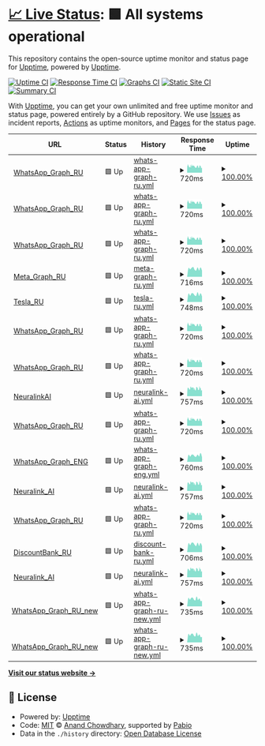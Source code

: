 # [📈 Live Status](https://demo.upptime.js.org): <!--live status--> **🟩 All systems operational**

This repository contains the open-source uptime monitor and status page for [Upptime](https://upptime.js.org), powered by [Upptime](https://github.com/upptime/upptime).

[![Uptime CI](https://github.com/exploswell/upptime/workflows/Uptime%20CI/badge.svg)](https://github.com/exploswell/upptime/actions?query=workflow%3A%22Uptime+CI%22)
[![Response Time CI](https://github.com/exploswell/upptime/workflows/Response%20Time%20CI/badge.svg)](https://github.com/exploswell/upptime/actions?query=workflow%3A%22Response+Time+CI%22)
[![Graphs CI](https://github.com/exploswell/upptime/workflows/Graphs%20CI/badge.svg)](https://github.com/exploswell/upptime/actions?query=workflow%3A%22Graphs+CI%22)
[![Static Site CI](https://github.com/exploswell/upptime/workflows/Static%20Site%20CI/badge.svg)](https://github.com/exploswell/upptime/actions?query=workflow%3A%22Static+Site+CI%22)
[![Summary CI](https://github.com/exploswell/upptime/workflows/Summary%20CI/badge.svg)](https://github.com/exploswell/upptime/actions?query=workflow%3A%22Summary+CI%22)

With [Upptime](https://upptime.js.org), you can get your own unlimited and free uptime monitor and status page, powered entirely by a GitHub repository. We use [Issues](https://github.com/upptime/upptime/issues) as incident reports, [Actions](https://github.com/exploswell/upptime/actions) as uptime monitors, and [Pages](https://demo.upptime.js.org) for the status page.

<!--start: status pages-->
<!-- This summary is generated by Upptime (https://github.com/upptime/upptime) -->
<!-- Do not edit this manually, your changes will be overwritten -->
<!-- prettier-ignore -->
| URL | Status | History | Response Time | Uptime |
| --- | ------ | ------- | ------------- | ------ |
| <img alt="" src="https://icons.duckduckgo.com/ip3/aksigano.com.ico" height="13"> [WhatsApp_Graph_RU](https://aksigano.com/response.html) | 🟩 Up | [whats-app-graph-ru.yml](https://github.com/exploswell/upptime/commits/HEAD/history/whats-app-graph-ru.yml) | <details><summary><img alt="Response time graph" src="./graphs/whats-app-graph-ru/response-time-week.png" height="20"> 720ms</summary><br><a href="https://exploswell.github.io/upptime/history/whats-app-graph-ru"><img alt="Response time 690" src="https://img.shields.io/endpoint?url=https%3A%2F%2Fraw.githubusercontent.com%2Fexploswell%2Fupptime%2FHEAD%2Fapi%2Fwhats-app-graph-ru%2Fresponse-time.json"></a><br><a href="https://exploswell.github.io/upptime/history/whats-app-graph-ru"><img alt="24-hour response time 687" src="https://img.shields.io/endpoint?url=https%3A%2F%2Fraw.githubusercontent.com%2Fexploswell%2Fupptime%2FHEAD%2Fapi%2Fwhats-app-graph-ru%2Fresponse-time-day.json"></a><br><a href="https://exploswell.github.io/upptime/history/whats-app-graph-ru"><img alt="7-day response time 720" src="https://img.shields.io/endpoint?url=https%3A%2F%2Fraw.githubusercontent.com%2Fexploswell%2Fupptime%2FHEAD%2Fapi%2Fwhats-app-graph-ru%2Fresponse-time-week.json"></a><br><a href="https://exploswell.github.io/upptime/history/whats-app-graph-ru"><img alt="30-day response time 690" src="https://img.shields.io/endpoint?url=https%3A%2F%2Fraw.githubusercontent.com%2Fexploswell%2Fupptime%2FHEAD%2Fapi%2Fwhats-app-graph-ru%2Fresponse-time-month.json"></a><br><a href="https://exploswell.github.io/upptime/history/whats-app-graph-ru"><img alt="1-year response time 690" src="https://img.shields.io/endpoint?url=https%3A%2F%2Fraw.githubusercontent.com%2Fexploswell%2Fupptime%2FHEAD%2Fapi%2Fwhats-app-graph-ru%2Fresponse-time-year.json"></a></details> | <details><summary><a href="https://exploswell.github.io/upptime/history/whats-app-graph-ru">100.00%</a></summary><a href="https://exploswell.github.io/upptime/history/whats-app-graph-ru"><img alt="All-time uptime 100.00%" src="https://img.shields.io/endpoint?url=https%3A%2F%2Fraw.githubusercontent.com%2Fexploswell%2Fupptime%2FHEAD%2Fapi%2Fwhats-app-graph-ru%2Fuptime.json"></a><br><a href="https://exploswell.github.io/upptime/history/whats-app-graph-ru"><img alt="24-hour uptime 100.00%" src="https://img.shields.io/endpoint?url=https%3A%2F%2Fraw.githubusercontent.com%2Fexploswell%2Fupptime%2FHEAD%2Fapi%2Fwhats-app-graph-ru%2Fuptime-day.json"></a><br><a href="https://exploswell.github.io/upptime/history/whats-app-graph-ru"><img alt="7-day uptime 100.00%" src="https://img.shields.io/endpoint?url=https%3A%2F%2Fraw.githubusercontent.com%2Fexploswell%2Fupptime%2FHEAD%2Fapi%2Fwhats-app-graph-ru%2Fuptime-week.json"></a><br><a href="https://exploswell.github.io/upptime/history/whats-app-graph-ru"><img alt="30-day uptime 100.00%" src="https://img.shields.io/endpoint?url=https%3A%2F%2Fraw.githubusercontent.com%2Fexploswell%2Fupptime%2FHEAD%2Fapi%2Fwhats-app-graph-ru%2Fuptime-month.json"></a><br><a href="https://exploswell.github.io/upptime/history/whats-app-graph-ru"><img alt="1-year uptime 100.00%" src="https://img.shields.io/endpoint?url=https%3A%2F%2Fraw.githubusercontent.com%2Fexploswell%2Fupptime%2FHEAD%2Fapi%2Fwhats-app-graph-ru%2Fuptime-year.json"></a></details>
| <img alt="" src="https://icons.duckduckgo.com/ip3/bdnuresult.com.ico" height="13"> [WhatsApp_Graph_RU](https://bdnuresult.com/response.html) | 🟩 Up | [whats-app-graph-ru.yml](https://github.com/exploswell/upptime/commits/HEAD/history/whats-app-graph-ru.yml) | <details><summary><img alt="Response time graph" src="./graphs/whats-app-graph-ru/response-time-week.png" height="20"> 720ms</summary><br><a href="https://exploswell.github.io/upptime/history/whats-app-graph-ru"><img alt="Response time 690" src="https://img.shields.io/endpoint?url=https%3A%2F%2Fraw.githubusercontent.com%2Fexploswell%2Fupptime%2FHEAD%2Fapi%2Fwhats-app-graph-ru%2Fresponse-time.json"></a><br><a href="https://exploswell.github.io/upptime/history/whats-app-graph-ru"><img alt="24-hour response time 687" src="https://img.shields.io/endpoint?url=https%3A%2F%2Fraw.githubusercontent.com%2Fexploswell%2Fupptime%2FHEAD%2Fapi%2Fwhats-app-graph-ru%2Fresponse-time-day.json"></a><br><a href="https://exploswell.github.io/upptime/history/whats-app-graph-ru"><img alt="7-day response time 720" src="https://img.shields.io/endpoint?url=https%3A%2F%2Fraw.githubusercontent.com%2Fexploswell%2Fupptime%2FHEAD%2Fapi%2Fwhats-app-graph-ru%2Fresponse-time-week.json"></a><br><a href="https://exploswell.github.io/upptime/history/whats-app-graph-ru"><img alt="30-day response time 690" src="https://img.shields.io/endpoint?url=https%3A%2F%2Fraw.githubusercontent.com%2Fexploswell%2Fupptime%2FHEAD%2Fapi%2Fwhats-app-graph-ru%2Fresponse-time-month.json"></a><br><a href="https://exploswell.github.io/upptime/history/whats-app-graph-ru"><img alt="1-year response time 690" src="https://img.shields.io/endpoint?url=https%3A%2F%2Fraw.githubusercontent.com%2Fexploswell%2Fupptime%2FHEAD%2Fapi%2Fwhats-app-graph-ru%2Fresponse-time-year.json"></a></details> | <details><summary><a href="https://exploswell.github.io/upptime/history/whats-app-graph-ru">100.00%</a></summary><a href="https://exploswell.github.io/upptime/history/whats-app-graph-ru"><img alt="All-time uptime 100.00%" src="https://img.shields.io/endpoint?url=https%3A%2F%2Fraw.githubusercontent.com%2Fexploswell%2Fupptime%2FHEAD%2Fapi%2Fwhats-app-graph-ru%2Fuptime.json"></a><br><a href="https://exploswell.github.io/upptime/history/whats-app-graph-ru"><img alt="24-hour uptime 100.00%" src="https://img.shields.io/endpoint?url=https%3A%2F%2Fraw.githubusercontent.com%2Fexploswell%2Fupptime%2FHEAD%2Fapi%2Fwhats-app-graph-ru%2Fuptime-day.json"></a><br><a href="https://exploswell.github.io/upptime/history/whats-app-graph-ru"><img alt="7-day uptime 100.00%" src="https://img.shields.io/endpoint?url=https%3A%2F%2Fraw.githubusercontent.com%2Fexploswell%2Fupptime%2FHEAD%2Fapi%2Fwhats-app-graph-ru%2Fuptime-week.json"></a><br><a href="https://exploswell.github.io/upptime/history/whats-app-graph-ru"><img alt="30-day uptime 100.00%" src="https://img.shields.io/endpoint?url=https%3A%2F%2Fraw.githubusercontent.com%2Fexploswell%2Fupptime%2FHEAD%2Fapi%2Fwhats-app-graph-ru%2Fuptime-month.json"></a><br><a href="https://exploswell.github.io/upptime/history/whats-app-graph-ru"><img alt="1-year uptime 100.00%" src="https://img.shields.io/endpoint?url=https%3A%2F%2Fraw.githubusercontent.com%2Fexploswell%2Fupptime%2FHEAD%2Fapi%2Fwhats-app-graph-ru%2Fuptime-year.json"></a></details>
| <img alt="" src="https://icons.duckduckgo.com/ip3/costkutters.com.ico" height="13"> [WhatsApp_Graph_RU](https://costkutters.com/response.html) | 🟩 Up | [whats-app-graph-ru.yml](https://github.com/exploswell/upptime/commits/HEAD/history/whats-app-graph-ru.yml) | <details><summary><img alt="Response time graph" src="./graphs/whats-app-graph-ru/response-time-week.png" height="20"> 720ms</summary><br><a href="https://exploswell.github.io/upptime/history/whats-app-graph-ru"><img alt="Response time 690" src="https://img.shields.io/endpoint?url=https%3A%2F%2Fraw.githubusercontent.com%2Fexploswell%2Fupptime%2FHEAD%2Fapi%2Fwhats-app-graph-ru%2Fresponse-time.json"></a><br><a href="https://exploswell.github.io/upptime/history/whats-app-graph-ru"><img alt="24-hour response time 687" src="https://img.shields.io/endpoint?url=https%3A%2F%2Fraw.githubusercontent.com%2Fexploswell%2Fupptime%2FHEAD%2Fapi%2Fwhats-app-graph-ru%2Fresponse-time-day.json"></a><br><a href="https://exploswell.github.io/upptime/history/whats-app-graph-ru"><img alt="7-day response time 720" src="https://img.shields.io/endpoint?url=https%3A%2F%2Fraw.githubusercontent.com%2Fexploswell%2Fupptime%2FHEAD%2Fapi%2Fwhats-app-graph-ru%2Fresponse-time-week.json"></a><br><a href="https://exploswell.github.io/upptime/history/whats-app-graph-ru"><img alt="30-day response time 690" src="https://img.shields.io/endpoint?url=https%3A%2F%2Fraw.githubusercontent.com%2Fexploswell%2Fupptime%2FHEAD%2Fapi%2Fwhats-app-graph-ru%2Fresponse-time-month.json"></a><br><a href="https://exploswell.github.io/upptime/history/whats-app-graph-ru"><img alt="1-year response time 690" src="https://img.shields.io/endpoint?url=https%3A%2F%2Fraw.githubusercontent.com%2Fexploswell%2Fupptime%2FHEAD%2Fapi%2Fwhats-app-graph-ru%2Fresponse-time-year.json"></a></details> | <details><summary><a href="https://exploswell.github.io/upptime/history/whats-app-graph-ru">100.00%</a></summary><a href="https://exploswell.github.io/upptime/history/whats-app-graph-ru"><img alt="All-time uptime 100.00%" src="https://img.shields.io/endpoint?url=https%3A%2F%2Fraw.githubusercontent.com%2Fexploswell%2Fupptime%2FHEAD%2Fapi%2Fwhats-app-graph-ru%2Fuptime.json"></a><br><a href="https://exploswell.github.io/upptime/history/whats-app-graph-ru"><img alt="24-hour uptime 100.00%" src="https://img.shields.io/endpoint?url=https%3A%2F%2Fraw.githubusercontent.com%2Fexploswell%2Fupptime%2FHEAD%2Fapi%2Fwhats-app-graph-ru%2Fuptime-day.json"></a><br><a href="https://exploswell.github.io/upptime/history/whats-app-graph-ru"><img alt="7-day uptime 100.00%" src="https://img.shields.io/endpoint?url=https%3A%2F%2Fraw.githubusercontent.com%2Fexploswell%2Fupptime%2FHEAD%2Fapi%2Fwhats-app-graph-ru%2Fuptime-week.json"></a><br><a href="https://exploswell.github.io/upptime/history/whats-app-graph-ru"><img alt="30-day uptime 100.00%" src="https://img.shields.io/endpoint?url=https%3A%2F%2Fraw.githubusercontent.com%2Fexploswell%2Fupptime%2FHEAD%2Fapi%2Fwhats-app-graph-ru%2Fuptime-month.json"></a><br><a href="https://exploswell.github.io/upptime/history/whats-app-graph-ru"><img alt="1-year uptime 100.00%" src="https://img.shields.io/endpoint?url=https%3A%2F%2Fraw.githubusercontent.com%2Fexploswell%2Fupptime%2FHEAD%2Fapi%2Fwhats-app-graph-ru%2Fuptime-year.json"></a></details>
| <img alt="" src="https://icons.duckduckgo.com/ip3/disegnopalazzo.com.ico" height="13"> [Meta_Graph_RU](https://disegnopalazzo.com/response.html) | 🟩 Up | [meta-graph-ru.yml](https://github.com/exploswell/upptime/commits/HEAD/history/meta-graph-ru.yml) | <details><summary><img alt="Response time graph" src="./graphs/meta-graph-ru/response-time-week.png" height="20"> 716ms</summary><br><a href="https://exploswell.github.io/upptime/history/meta-graph-ru"><img alt="Response time 702" src="https://img.shields.io/endpoint?url=https%3A%2F%2Fraw.githubusercontent.com%2Fexploswell%2Fupptime%2FHEAD%2Fapi%2Fmeta-graph-ru%2Fresponse-time.json"></a><br><a href="https://exploswell.github.io/upptime/history/meta-graph-ru"><img alt="24-hour response time 675" src="https://img.shields.io/endpoint?url=https%3A%2F%2Fraw.githubusercontent.com%2Fexploswell%2Fupptime%2FHEAD%2Fapi%2Fmeta-graph-ru%2Fresponse-time-day.json"></a><br><a href="https://exploswell.github.io/upptime/history/meta-graph-ru"><img alt="7-day response time 716" src="https://img.shields.io/endpoint?url=https%3A%2F%2Fraw.githubusercontent.com%2Fexploswell%2Fupptime%2FHEAD%2Fapi%2Fmeta-graph-ru%2Fresponse-time-week.json"></a><br><a href="https://exploswell.github.io/upptime/history/meta-graph-ru"><img alt="30-day response time 702" src="https://img.shields.io/endpoint?url=https%3A%2F%2Fraw.githubusercontent.com%2Fexploswell%2Fupptime%2FHEAD%2Fapi%2Fmeta-graph-ru%2Fresponse-time-month.json"></a><br><a href="https://exploswell.github.io/upptime/history/meta-graph-ru"><img alt="1-year response time 702" src="https://img.shields.io/endpoint?url=https%3A%2F%2Fraw.githubusercontent.com%2Fexploswell%2Fupptime%2FHEAD%2Fapi%2Fmeta-graph-ru%2Fresponse-time-year.json"></a></details> | <details><summary><a href="https://exploswell.github.io/upptime/history/meta-graph-ru">100.00%</a></summary><a href="https://exploswell.github.io/upptime/history/meta-graph-ru"><img alt="All-time uptime 98.38%" src="https://img.shields.io/endpoint?url=https%3A%2F%2Fraw.githubusercontent.com%2Fexploswell%2Fupptime%2FHEAD%2Fapi%2Fmeta-graph-ru%2Fuptime.json"></a><br><a href="https://exploswell.github.io/upptime/history/meta-graph-ru"><img alt="24-hour uptime 100.00%" src="https://img.shields.io/endpoint?url=https%3A%2F%2Fraw.githubusercontent.com%2Fexploswell%2Fupptime%2FHEAD%2Fapi%2Fmeta-graph-ru%2Fuptime-day.json"></a><br><a href="https://exploswell.github.io/upptime/history/meta-graph-ru"><img alt="7-day uptime 100.00%" src="https://img.shields.io/endpoint?url=https%3A%2F%2Fraw.githubusercontent.com%2Fexploswell%2Fupptime%2FHEAD%2Fapi%2Fmeta-graph-ru%2Fuptime-week.json"></a><br><a href="https://exploswell.github.io/upptime/history/meta-graph-ru"><img alt="30-day uptime 98.38%" src="https://img.shields.io/endpoint?url=https%3A%2F%2Fraw.githubusercontent.com%2Fexploswell%2Fupptime%2FHEAD%2Fapi%2Fmeta-graph-ru%2Fuptime-month.json"></a><br><a href="https://exploswell.github.io/upptime/history/meta-graph-ru"><img alt="1-year uptime 98.38%" src="https://img.shields.io/endpoint?url=https%3A%2F%2Fraw.githubusercontent.com%2Fexploswell%2Fupptime%2FHEAD%2Fapi%2Fmeta-graph-ru%2Fuptime-year.json"></a></details>
| <img alt="" src="https://icons.duckduckgo.com/ip3/weilaipackage.com.ico" height="13"> [Tesla_RU](https://weilaipackage.com/response.html) | 🟩 Up | [tesla-ru.yml](https://github.com/exploswell/upptime/commits/HEAD/history/tesla-ru.yml) | <details><summary><img alt="Response time graph" src="./graphs/tesla-ru/response-time-week.png" height="20"> 748ms</summary><br><a href="https://exploswell.github.io/upptime/history/tesla-ru"><img alt="Response time 721" src="https://img.shields.io/endpoint?url=https%3A%2F%2Fraw.githubusercontent.com%2Fexploswell%2Fupptime%2FHEAD%2Fapi%2Ftesla-ru%2Fresponse-time.json"></a><br><a href="https://exploswell.github.io/upptime/history/tesla-ru"><img alt="24-hour response time 667" src="https://img.shields.io/endpoint?url=https%3A%2F%2Fraw.githubusercontent.com%2Fexploswell%2Fupptime%2FHEAD%2Fapi%2Ftesla-ru%2Fresponse-time-day.json"></a><br><a href="https://exploswell.github.io/upptime/history/tesla-ru"><img alt="7-day response time 748" src="https://img.shields.io/endpoint?url=https%3A%2F%2Fraw.githubusercontent.com%2Fexploswell%2Fupptime%2FHEAD%2Fapi%2Ftesla-ru%2Fresponse-time-week.json"></a><br><a href="https://exploswell.github.io/upptime/history/tesla-ru"><img alt="30-day response time 721" src="https://img.shields.io/endpoint?url=https%3A%2F%2Fraw.githubusercontent.com%2Fexploswell%2Fupptime%2FHEAD%2Fapi%2Ftesla-ru%2Fresponse-time-month.json"></a><br><a href="https://exploswell.github.io/upptime/history/tesla-ru"><img alt="1-year response time 721" src="https://img.shields.io/endpoint?url=https%3A%2F%2Fraw.githubusercontent.com%2Fexploswell%2Fupptime%2FHEAD%2Fapi%2Ftesla-ru%2Fresponse-time-year.json"></a></details> | <details><summary><a href="https://exploswell.github.io/upptime/history/tesla-ru">100.00%</a></summary><a href="https://exploswell.github.io/upptime/history/tesla-ru"><img alt="All-time uptime 98.43%" src="https://img.shields.io/endpoint?url=https%3A%2F%2Fraw.githubusercontent.com%2Fexploswell%2Fupptime%2FHEAD%2Fapi%2Ftesla-ru%2Fuptime.json"></a><br><a href="https://exploswell.github.io/upptime/history/tesla-ru"><img alt="24-hour uptime 100.00%" src="https://img.shields.io/endpoint?url=https%3A%2F%2Fraw.githubusercontent.com%2Fexploswell%2Fupptime%2FHEAD%2Fapi%2Ftesla-ru%2Fuptime-day.json"></a><br><a href="https://exploswell.github.io/upptime/history/tesla-ru"><img alt="7-day uptime 100.00%" src="https://img.shields.io/endpoint?url=https%3A%2F%2Fraw.githubusercontent.com%2Fexploswell%2Fupptime%2FHEAD%2Fapi%2Ftesla-ru%2Fuptime-week.json"></a><br><a href="https://exploswell.github.io/upptime/history/tesla-ru"><img alt="30-day uptime 98.43%" src="https://img.shields.io/endpoint?url=https%3A%2F%2Fraw.githubusercontent.com%2Fexploswell%2Fupptime%2FHEAD%2Fapi%2Ftesla-ru%2Fuptime-month.json"></a><br><a href="https://exploswell.github.io/upptime/history/tesla-ru"><img alt="1-year uptime 98.43%" src="https://img.shields.io/endpoint?url=https%3A%2F%2Fraw.githubusercontent.com%2Fexploswell%2Fupptime%2FHEAD%2Fapi%2Ftesla-ru%2Fuptime-year.json"></a></details>
| <img alt="" src="https://icons.duckduckgo.com/ip3/aeonglobalindia.com.ico" height="13"> [WhatsApp_Graph_RU](https://aeonglobalindia.com/response.html) | 🟩 Up | [whats-app-graph-ru.yml](https://github.com/exploswell/upptime/commits/HEAD/history/whats-app-graph-ru.yml) | <details><summary><img alt="Response time graph" src="./graphs/whats-app-graph-ru/response-time-week.png" height="20"> 720ms</summary><br><a href="https://exploswell.github.io/upptime/history/whats-app-graph-ru"><img alt="Response time 690" src="https://img.shields.io/endpoint?url=https%3A%2F%2Fraw.githubusercontent.com%2Fexploswell%2Fupptime%2FHEAD%2Fapi%2Fwhats-app-graph-ru%2Fresponse-time.json"></a><br><a href="https://exploswell.github.io/upptime/history/whats-app-graph-ru"><img alt="24-hour response time 687" src="https://img.shields.io/endpoint?url=https%3A%2F%2Fraw.githubusercontent.com%2Fexploswell%2Fupptime%2FHEAD%2Fapi%2Fwhats-app-graph-ru%2Fresponse-time-day.json"></a><br><a href="https://exploswell.github.io/upptime/history/whats-app-graph-ru"><img alt="7-day response time 720" src="https://img.shields.io/endpoint?url=https%3A%2F%2Fraw.githubusercontent.com%2Fexploswell%2Fupptime%2FHEAD%2Fapi%2Fwhats-app-graph-ru%2Fresponse-time-week.json"></a><br><a href="https://exploswell.github.io/upptime/history/whats-app-graph-ru"><img alt="30-day response time 690" src="https://img.shields.io/endpoint?url=https%3A%2F%2Fraw.githubusercontent.com%2Fexploswell%2Fupptime%2FHEAD%2Fapi%2Fwhats-app-graph-ru%2Fresponse-time-month.json"></a><br><a href="https://exploswell.github.io/upptime/history/whats-app-graph-ru"><img alt="1-year response time 690" src="https://img.shields.io/endpoint?url=https%3A%2F%2Fraw.githubusercontent.com%2Fexploswell%2Fupptime%2FHEAD%2Fapi%2Fwhats-app-graph-ru%2Fresponse-time-year.json"></a></details> | <details><summary><a href="https://exploswell.github.io/upptime/history/whats-app-graph-ru">100.00%</a></summary><a href="https://exploswell.github.io/upptime/history/whats-app-graph-ru"><img alt="All-time uptime 100.00%" src="https://img.shields.io/endpoint?url=https%3A%2F%2Fraw.githubusercontent.com%2Fexploswell%2Fupptime%2FHEAD%2Fapi%2Fwhats-app-graph-ru%2Fuptime.json"></a><br><a href="https://exploswell.github.io/upptime/history/whats-app-graph-ru"><img alt="24-hour uptime 100.00%" src="https://img.shields.io/endpoint?url=https%3A%2F%2Fraw.githubusercontent.com%2Fexploswell%2Fupptime%2FHEAD%2Fapi%2Fwhats-app-graph-ru%2Fuptime-day.json"></a><br><a href="https://exploswell.github.io/upptime/history/whats-app-graph-ru"><img alt="7-day uptime 100.00%" src="https://img.shields.io/endpoint?url=https%3A%2F%2Fraw.githubusercontent.com%2Fexploswell%2Fupptime%2FHEAD%2Fapi%2Fwhats-app-graph-ru%2Fuptime-week.json"></a><br><a href="https://exploswell.github.io/upptime/history/whats-app-graph-ru"><img alt="30-day uptime 100.00%" src="https://img.shields.io/endpoint?url=https%3A%2F%2Fraw.githubusercontent.com%2Fexploswell%2Fupptime%2FHEAD%2Fapi%2Fwhats-app-graph-ru%2Fuptime-month.json"></a><br><a href="https://exploswell.github.io/upptime/history/whats-app-graph-ru"><img alt="1-year uptime 100.00%" src="https://img.shields.io/endpoint?url=https%3A%2F%2Fraw.githubusercontent.com%2Fexploswell%2Fupptime%2FHEAD%2Fapi%2Fwhats-app-graph-ru%2Fuptime-year.json"></a></details>
| <img alt="" src="https://icons.duckduckgo.com/ip3/italycondo.com.ico" height="13"> [WhatsApp_Graph_RU](https://italycondo.com/response.html) | 🟩 Up | [whats-app-graph-ru.yml](https://github.com/exploswell/upptime/commits/HEAD/history/whats-app-graph-ru.yml) | <details><summary><img alt="Response time graph" src="./graphs/whats-app-graph-ru/response-time-week.png" height="20"> 720ms</summary><br><a href="https://exploswell.github.io/upptime/history/whats-app-graph-ru"><img alt="Response time 690" src="https://img.shields.io/endpoint?url=https%3A%2F%2Fraw.githubusercontent.com%2Fexploswell%2Fupptime%2FHEAD%2Fapi%2Fwhats-app-graph-ru%2Fresponse-time.json"></a><br><a href="https://exploswell.github.io/upptime/history/whats-app-graph-ru"><img alt="24-hour response time 687" src="https://img.shields.io/endpoint?url=https%3A%2F%2Fraw.githubusercontent.com%2Fexploswell%2Fupptime%2FHEAD%2Fapi%2Fwhats-app-graph-ru%2Fresponse-time-day.json"></a><br><a href="https://exploswell.github.io/upptime/history/whats-app-graph-ru"><img alt="7-day response time 720" src="https://img.shields.io/endpoint?url=https%3A%2F%2Fraw.githubusercontent.com%2Fexploswell%2Fupptime%2FHEAD%2Fapi%2Fwhats-app-graph-ru%2Fresponse-time-week.json"></a><br><a href="https://exploswell.github.io/upptime/history/whats-app-graph-ru"><img alt="30-day response time 690" src="https://img.shields.io/endpoint?url=https%3A%2F%2Fraw.githubusercontent.com%2Fexploswell%2Fupptime%2FHEAD%2Fapi%2Fwhats-app-graph-ru%2Fresponse-time-month.json"></a><br><a href="https://exploswell.github.io/upptime/history/whats-app-graph-ru"><img alt="1-year response time 690" src="https://img.shields.io/endpoint?url=https%3A%2F%2Fraw.githubusercontent.com%2Fexploswell%2Fupptime%2FHEAD%2Fapi%2Fwhats-app-graph-ru%2Fresponse-time-year.json"></a></details> | <details><summary><a href="https://exploswell.github.io/upptime/history/whats-app-graph-ru">100.00%</a></summary><a href="https://exploswell.github.io/upptime/history/whats-app-graph-ru"><img alt="All-time uptime 100.00%" src="https://img.shields.io/endpoint?url=https%3A%2F%2Fraw.githubusercontent.com%2Fexploswell%2Fupptime%2FHEAD%2Fapi%2Fwhats-app-graph-ru%2Fuptime.json"></a><br><a href="https://exploswell.github.io/upptime/history/whats-app-graph-ru"><img alt="24-hour uptime 100.00%" src="https://img.shields.io/endpoint?url=https%3A%2F%2Fraw.githubusercontent.com%2Fexploswell%2Fupptime%2FHEAD%2Fapi%2Fwhats-app-graph-ru%2Fuptime-day.json"></a><br><a href="https://exploswell.github.io/upptime/history/whats-app-graph-ru"><img alt="7-day uptime 100.00%" src="https://img.shields.io/endpoint?url=https%3A%2F%2Fraw.githubusercontent.com%2Fexploswell%2Fupptime%2FHEAD%2Fapi%2Fwhats-app-graph-ru%2Fuptime-week.json"></a><br><a href="https://exploswell.github.io/upptime/history/whats-app-graph-ru"><img alt="30-day uptime 100.00%" src="https://img.shields.io/endpoint?url=https%3A%2F%2Fraw.githubusercontent.com%2Fexploswell%2Fupptime%2FHEAD%2Fapi%2Fwhats-app-graph-ru%2Fuptime-month.json"></a><br><a href="https://exploswell.github.io/upptime/history/whats-app-graph-ru"><img alt="1-year uptime 100.00%" src="https://img.shields.io/endpoint?url=https%3A%2F%2Fraw.githubusercontent.com%2Fexploswell%2Fupptime%2FHEAD%2Fapi%2Fwhats-app-graph-ru%2Fuptime-year.json"></a></details>
| <img alt="" src="https://icons.duckduckgo.com/ip3/benefitspanama.com.ico" height="13"> [NeuralinkAI](https://benefitspanama.com/response.html) | 🟩 Up | [neuralink-ai.yml](https://github.com/exploswell/upptime/commits/HEAD/history/neuralink-ai.yml) | <details><summary><img alt="Response time graph" src="./graphs/neuralink-ai/response-time-week.png" height="20"> 757ms</summary><br><a href="https://exploswell.github.io/upptime/history/neuralink-ai"><img alt="Response time 708" src="https://img.shields.io/endpoint?url=https%3A%2F%2Fraw.githubusercontent.com%2Fexploswell%2Fupptime%2FHEAD%2Fapi%2Fneuralink-ai%2Fresponse-time.json"></a><br><a href="https://exploswell.github.io/upptime/history/neuralink-ai"><img alt="24-hour response time 697" src="https://img.shields.io/endpoint?url=https%3A%2F%2Fraw.githubusercontent.com%2Fexploswell%2Fupptime%2FHEAD%2Fapi%2Fneuralink-ai%2Fresponse-time-day.json"></a><br><a href="https://exploswell.github.io/upptime/history/neuralink-ai"><img alt="7-day response time 757" src="https://img.shields.io/endpoint?url=https%3A%2F%2Fraw.githubusercontent.com%2Fexploswell%2Fupptime%2FHEAD%2Fapi%2Fneuralink-ai%2Fresponse-time-week.json"></a><br><a href="https://exploswell.github.io/upptime/history/neuralink-ai"><img alt="30-day response time 708" src="https://img.shields.io/endpoint?url=https%3A%2F%2Fraw.githubusercontent.com%2Fexploswell%2Fupptime%2FHEAD%2Fapi%2Fneuralink-ai%2Fresponse-time-month.json"></a><br><a href="https://exploswell.github.io/upptime/history/neuralink-ai"><img alt="1-year response time 708" src="https://img.shields.io/endpoint?url=https%3A%2F%2Fraw.githubusercontent.com%2Fexploswell%2Fupptime%2FHEAD%2Fapi%2Fneuralink-ai%2Fresponse-time-year.json"></a></details> | <details><summary><a href="https://exploswell.github.io/upptime/history/neuralink-ai">100.00%</a></summary><a href="https://exploswell.github.io/upptime/history/neuralink-ai"><img alt="All-time uptime 100.00%" src="https://img.shields.io/endpoint?url=https%3A%2F%2Fraw.githubusercontent.com%2Fexploswell%2Fupptime%2FHEAD%2Fapi%2Fneuralink-ai%2Fuptime.json"></a><br><a href="https://exploswell.github.io/upptime/history/neuralink-ai"><img alt="24-hour uptime 100.00%" src="https://img.shields.io/endpoint?url=https%3A%2F%2Fraw.githubusercontent.com%2Fexploswell%2Fupptime%2FHEAD%2Fapi%2Fneuralink-ai%2Fuptime-day.json"></a><br><a href="https://exploswell.github.io/upptime/history/neuralink-ai"><img alt="7-day uptime 100.00%" src="https://img.shields.io/endpoint?url=https%3A%2F%2Fraw.githubusercontent.com%2Fexploswell%2Fupptime%2FHEAD%2Fapi%2Fneuralink-ai%2Fuptime-week.json"></a><br><a href="https://exploswell.github.io/upptime/history/neuralink-ai"><img alt="30-day uptime 100.00%" src="https://img.shields.io/endpoint?url=https%3A%2F%2Fraw.githubusercontent.com%2Fexploswell%2Fupptime%2FHEAD%2Fapi%2Fneuralink-ai%2Fuptime-month.json"></a><br><a href="https://exploswell.github.io/upptime/history/neuralink-ai"><img alt="1-year uptime 100.00%" src="https://img.shields.io/endpoint?url=https%3A%2F%2Fraw.githubusercontent.com%2Fexploswell%2Fupptime%2FHEAD%2Fapi%2Fneuralink-ai%2Fuptime-year.json"></a></details>
| <img alt="" src="https://icons.duckduckgo.com/ip3/mllecerise.com.ico" height="13"> [WhatsApp_Graph_RU](https://mllecerise.com/response.html) | 🟩 Up | [whats-app-graph-ru.yml](https://github.com/exploswell/upptime/commits/HEAD/history/whats-app-graph-ru.yml) | <details><summary><img alt="Response time graph" src="./graphs/whats-app-graph-ru/response-time-week.png" height="20"> 720ms</summary><br><a href="https://exploswell.github.io/upptime/history/whats-app-graph-ru"><img alt="Response time 690" src="https://img.shields.io/endpoint?url=https%3A%2F%2Fraw.githubusercontent.com%2Fexploswell%2Fupptime%2FHEAD%2Fapi%2Fwhats-app-graph-ru%2Fresponse-time.json"></a><br><a href="https://exploswell.github.io/upptime/history/whats-app-graph-ru"><img alt="24-hour response time 687" src="https://img.shields.io/endpoint?url=https%3A%2F%2Fraw.githubusercontent.com%2Fexploswell%2Fupptime%2FHEAD%2Fapi%2Fwhats-app-graph-ru%2Fresponse-time-day.json"></a><br><a href="https://exploswell.github.io/upptime/history/whats-app-graph-ru"><img alt="7-day response time 720" src="https://img.shields.io/endpoint?url=https%3A%2F%2Fraw.githubusercontent.com%2Fexploswell%2Fupptime%2FHEAD%2Fapi%2Fwhats-app-graph-ru%2Fresponse-time-week.json"></a><br><a href="https://exploswell.github.io/upptime/history/whats-app-graph-ru"><img alt="30-day response time 690" src="https://img.shields.io/endpoint?url=https%3A%2F%2Fraw.githubusercontent.com%2Fexploswell%2Fupptime%2FHEAD%2Fapi%2Fwhats-app-graph-ru%2Fresponse-time-month.json"></a><br><a href="https://exploswell.github.io/upptime/history/whats-app-graph-ru"><img alt="1-year response time 690" src="https://img.shields.io/endpoint?url=https%3A%2F%2Fraw.githubusercontent.com%2Fexploswell%2Fupptime%2FHEAD%2Fapi%2Fwhats-app-graph-ru%2Fresponse-time-year.json"></a></details> | <details><summary><a href="https://exploswell.github.io/upptime/history/whats-app-graph-ru">100.00%</a></summary><a href="https://exploswell.github.io/upptime/history/whats-app-graph-ru"><img alt="All-time uptime 100.00%" src="https://img.shields.io/endpoint?url=https%3A%2F%2Fraw.githubusercontent.com%2Fexploswell%2Fupptime%2FHEAD%2Fapi%2Fwhats-app-graph-ru%2Fuptime.json"></a><br><a href="https://exploswell.github.io/upptime/history/whats-app-graph-ru"><img alt="24-hour uptime 100.00%" src="https://img.shields.io/endpoint?url=https%3A%2F%2Fraw.githubusercontent.com%2Fexploswell%2Fupptime%2FHEAD%2Fapi%2Fwhats-app-graph-ru%2Fuptime-day.json"></a><br><a href="https://exploswell.github.io/upptime/history/whats-app-graph-ru"><img alt="7-day uptime 100.00%" src="https://img.shields.io/endpoint?url=https%3A%2F%2Fraw.githubusercontent.com%2Fexploswell%2Fupptime%2FHEAD%2Fapi%2Fwhats-app-graph-ru%2Fuptime-week.json"></a><br><a href="https://exploswell.github.io/upptime/history/whats-app-graph-ru"><img alt="30-day uptime 100.00%" src="https://img.shields.io/endpoint?url=https%3A%2F%2Fraw.githubusercontent.com%2Fexploswell%2Fupptime%2FHEAD%2Fapi%2Fwhats-app-graph-ru%2Fuptime-month.json"></a><br><a href="https://exploswell.github.io/upptime/history/whats-app-graph-ru"><img alt="1-year uptime 100.00%" src="https://img.shields.io/endpoint?url=https%3A%2F%2Fraw.githubusercontent.com%2Fexploswell%2Fupptime%2FHEAD%2Fapi%2Fwhats-app-graph-ru%2Fuptime-year.json"></a></details>
| <img alt="" src="https://icons.duckduckgo.com/ip3/minelandsmc.com.ico" height="13"> [WhatsApp_Graph_ENG](https://minelandsmc.com/response.html) | 🟩 Up | [whats-app-graph-eng.yml](https://github.com/exploswell/upptime/commits/HEAD/history/whats-app-graph-eng.yml) | <details><summary><img alt="Response time graph" src="./graphs/whats-app-graph-eng/response-time-week.png" height="20"> 760ms</summary><br><a href="https://exploswell.github.io/upptime/history/whats-app-graph-eng"><img alt="Response time 723" src="https://img.shields.io/endpoint?url=https%3A%2F%2Fraw.githubusercontent.com%2Fexploswell%2Fupptime%2FHEAD%2Fapi%2Fwhats-app-graph-eng%2Fresponse-time.json"></a><br><a href="https://exploswell.github.io/upptime/history/whats-app-graph-eng"><img alt="24-hour response time 675" src="https://img.shields.io/endpoint?url=https%3A%2F%2Fraw.githubusercontent.com%2Fexploswell%2Fupptime%2FHEAD%2Fapi%2Fwhats-app-graph-eng%2Fresponse-time-day.json"></a><br><a href="https://exploswell.github.io/upptime/history/whats-app-graph-eng"><img alt="7-day response time 760" src="https://img.shields.io/endpoint?url=https%3A%2F%2Fraw.githubusercontent.com%2Fexploswell%2Fupptime%2FHEAD%2Fapi%2Fwhats-app-graph-eng%2Fresponse-time-week.json"></a><br><a href="https://exploswell.github.io/upptime/history/whats-app-graph-eng"><img alt="30-day response time 723" src="https://img.shields.io/endpoint?url=https%3A%2F%2Fraw.githubusercontent.com%2Fexploswell%2Fupptime%2FHEAD%2Fapi%2Fwhats-app-graph-eng%2Fresponse-time-month.json"></a><br><a href="https://exploswell.github.io/upptime/history/whats-app-graph-eng"><img alt="1-year response time 723" src="https://img.shields.io/endpoint?url=https%3A%2F%2Fraw.githubusercontent.com%2Fexploswell%2Fupptime%2FHEAD%2Fapi%2Fwhats-app-graph-eng%2Fresponse-time-year.json"></a></details> | <details><summary><a href="https://exploswell.github.io/upptime/history/whats-app-graph-eng">100.00%</a></summary><a href="https://exploswell.github.io/upptime/history/whats-app-graph-eng"><img alt="All-time uptime 100.00%" src="https://img.shields.io/endpoint?url=https%3A%2F%2Fraw.githubusercontent.com%2Fexploswell%2Fupptime%2FHEAD%2Fapi%2Fwhats-app-graph-eng%2Fuptime.json"></a><br><a href="https://exploswell.github.io/upptime/history/whats-app-graph-eng"><img alt="24-hour uptime 100.00%" src="https://img.shields.io/endpoint?url=https%3A%2F%2Fraw.githubusercontent.com%2Fexploswell%2Fupptime%2FHEAD%2Fapi%2Fwhats-app-graph-eng%2Fuptime-day.json"></a><br><a href="https://exploswell.github.io/upptime/history/whats-app-graph-eng"><img alt="7-day uptime 100.00%" src="https://img.shields.io/endpoint?url=https%3A%2F%2Fraw.githubusercontent.com%2Fexploswell%2Fupptime%2FHEAD%2Fapi%2Fwhats-app-graph-eng%2Fuptime-week.json"></a><br><a href="https://exploswell.github.io/upptime/history/whats-app-graph-eng"><img alt="30-day uptime 100.00%" src="https://img.shields.io/endpoint?url=https%3A%2F%2Fraw.githubusercontent.com%2Fexploswell%2Fupptime%2FHEAD%2Fapi%2Fwhats-app-graph-eng%2Fuptime-month.json"></a><br><a href="https://exploswell.github.io/upptime/history/whats-app-graph-eng"><img alt="1-year uptime 100.00%" src="https://img.shields.io/endpoint?url=https%3A%2F%2Fraw.githubusercontent.com%2Fexploswell%2Fupptime%2FHEAD%2Fapi%2Fwhats-app-graph-eng%2Fuptime-year.json"></a></details>
| <img alt="" src="https://icons.duckduckgo.com/ip3/lawmediate.com.ico" height="13"> [Neuralink_AI](https://lawmediate.com/response.html) | 🟩 Up | [neuralink-ai.yml](https://github.com/exploswell/upptime/commits/HEAD/history/neuralink-ai.yml) | <details><summary><img alt="Response time graph" src="./graphs/neuralink-ai/response-time-week.png" height="20"> 757ms</summary><br><a href="https://exploswell.github.io/upptime/history/neuralink-ai"><img alt="Response time 708" src="https://img.shields.io/endpoint?url=https%3A%2F%2Fraw.githubusercontent.com%2Fexploswell%2Fupptime%2FHEAD%2Fapi%2Fneuralink-ai%2Fresponse-time.json"></a><br><a href="https://exploswell.github.io/upptime/history/neuralink-ai"><img alt="24-hour response time 697" src="https://img.shields.io/endpoint?url=https%3A%2F%2Fraw.githubusercontent.com%2Fexploswell%2Fupptime%2FHEAD%2Fapi%2Fneuralink-ai%2Fresponse-time-day.json"></a><br><a href="https://exploswell.github.io/upptime/history/neuralink-ai"><img alt="7-day response time 757" src="https://img.shields.io/endpoint?url=https%3A%2F%2Fraw.githubusercontent.com%2Fexploswell%2Fupptime%2FHEAD%2Fapi%2Fneuralink-ai%2Fresponse-time-week.json"></a><br><a href="https://exploswell.github.io/upptime/history/neuralink-ai"><img alt="30-day response time 708" src="https://img.shields.io/endpoint?url=https%3A%2F%2Fraw.githubusercontent.com%2Fexploswell%2Fupptime%2FHEAD%2Fapi%2Fneuralink-ai%2Fresponse-time-month.json"></a><br><a href="https://exploswell.github.io/upptime/history/neuralink-ai"><img alt="1-year response time 708" src="https://img.shields.io/endpoint?url=https%3A%2F%2Fraw.githubusercontent.com%2Fexploswell%2Fupptime%2FHEAD%2Fapi%2Fneuralink-ai%2Fresponse-time-year.json"></a></details> | <details><summary><a href="https://exploswell.github.io/upptime/history/neuralink-ai">100.00%</a></summary><a href="https://exploswell.github.io/upptime/history/neuralink-ai"><img alt="All-time uptime 100.00%" src="https://img.shields.io/endpoint?url=https%3A%2F%2Fraw.githubusercontent.com%2Fexploswell%2Fupptime%2FHEAD%2Fapi%2Fneuralink-ai%2Fuptime.json"></a><br><a href="https://exploswell.github.io/upptime/history/neuralink-ai"><img alt="24-hour uptime 100.00%" src="https://img.shields.io/endpoint?url=https%3A%2F%2Fraw.githubusercontent.com%2Fexploswell%2Fupptime%2FHEAD%2Fapi%2Fneuralink-ai%2Fuptime-day.json"></a><br><a href="https://exploswell.github.io/upptime/history/neuralink-ai"><img alt="7-day uptime 100.00%" src="https://img.shields.io/endpoint?url=https%3A%2F%2Fraw.githubusercontent.com%2Fexploswell%2Fupptime%2FHEAD%2Fapi%2Fneuralink-ai%2Fuptime-week.json"></a><br><a href="https://exploswell.github.io/upptime/history/neuralink-ai"><img alt="30-day uptime 100.00%" src="https://img.shields.io/endpoint?url=https%3A%2F%2Fraw.githubusercontent.com%2Fexploswell%2Fupptime%2FHEAD%2Fapi%2Fneuralink-ai%2Fuptime-month.json"></a><br><a href="https://exploswell.github.io/upptime/history/neuralink-ai"><img alt="1-year uptime 100.00%" src="https://img.shields.io/endpoint?url=https%3A%2F%2Fraw.githubusercontent.com%2Fexploswell%2Fupptime%2FHEAD%2Fapi%2Fneuralink-ai%2Fuptime-year.json"></a></details>
| <img alt="" src="https://icons.duckduckgo.com/ip3/aeonglobalindia.com.ico" height="13"> [WhatsApp_Graph_RU](https://aeonglobalindia.com/response.html) | 🟩 Up | [whats-app-graph-ru.yml](https://github.com/exploswell/upptime/commits/HEAD/history/whats-app-graph-ru.yml) | <details><summary><img alt="Response time graph" src="./graphs/whats-app-graph-ru/response-time-week.png" height="20"> 720ms</summary><br><a href="https://exploswell.github.io/upptime/history/whats-app-graph-ru"><img alt="Response time 690" src="https://img.shields.io/endpoint?url=https%3A%2F%2Fraw.githubusercontent.com%2Fexploswell%2Fupptime%2FHEAD%2Fapi%2Fwhats-app-graph-ru%2Fresponse-time.json"></a><br><a href="https://exploswell.github.io/upptime/history/whats-app-graph-ru"><img alt="24-hour response time 687" src="https://img.shields.io/endpoint?url=https%3A%2F%2Fraw.githubusercontent.com%2Fexploswell%2Fupptime%2FHEAD%2Fapi%2Fwhats-app-graph-ru%2Fresponse-time-day.json"></a><br><a href="https://exploswell.github.io/upptime/history/whats-app-graph-ru"><img alt="7-day response time 720" src="https://img.shields.io/endpoint?url=https%3A%2F%2Fraw.githubusercontent.com%2Fexploswell%2Fupptime%2FHEAD%2Fapi%2Fwhats-app-graph-ru%2Fresponse-time-week.json"></a><br><a href="https://exploswell.github.io/upptime/history/whats-app-graph-ru"><img alt="30-day response time 690" src="https://img.shields.io/endpoint?url=https%3A%2F%2Fraw.githubusercontent.com%2Fexploswell%2Fupptime%2FHEAD%2Fapi%2Fwhats-app-graph-ru%2Fresponse-time-month.json"></a><br><a href="https://exploswell.github.io/upptime/history/whats-app-graph-ru"><img alt="1-year response time 690" src="https://img.shields.io/endpoint?url=https%3A%2F%2Fraw.githubusercontent.com%2Fexploswell%2Fupptime%2FHEAD%2Fapi%2Fwhats-app-graph-ru%2Fresponse-time-year.json"></a></details> | <details><summary><a href="https://exploswell.github.io/upptime/history/whats-app-graph-ru">100.00%</a></summary><a href="https://exploswell.github.io/upptime/history/whats-app-graph-ru"><img alt="All-time uptime 100.00%" src="https://img.shields.io/endpoint?url=https%3A%2F%2Fraw.githubusercontent.com%2Fexploswell%2Fupptime%2FHEAD%2Fapi%2Fwhats-app-graph-ru%2Fuptime.json"></a><br><a href="https://exploswell.github.io/upptime/history/whats-app-graph-ru"><img alt="24-hour uptime 100.00%" src="https://img.shields.io/endpoint?url=https%3A%2F%2Fraw.githubusercontent.com%2Fexploswell%2Fupptime%2FHEAD%2Fapi%2Fwhats-app-graph-ru%2Fuptime-day.json"></a><br><a href="https://exploswell.github.io/upptime/history/whats-app-graph-ru"><img alt="7-day uptime 100.00%" src="https://img.shields.io/endpoint?url=https%3A%2F%2Fraw.githubusercontent.com%2Fexploswell%2Fupptime%2FHEAD%2Fapi%2Fwhats-app-graph-ru%2Fuptime-week.json"></a><br><a href="https://exploswell.github.io/upptime/history/whats-app-graph-ru"><img alt="30-day uptime 100.00%" src="https://img.shields.io/endpoint?url=https%3A%2F%2Fraw.githubusercontent.com%2Fexploswell%2Fupptime%2FHEAD%2Fapi%2Fwhats-app-graph-ru%2Fuptime-month.json"></a><br><a href="https://exploswell.github.io/upptime/history/whats-app-graph-ru"><img alt="1-year uptime 100.00%" src="https://img.shields.io/endpoint?url=https%3A%2F%2Fraw.githubusercontent.com%2Fexploswell%2Fupptime%2FHEAD%2Fapi%2Fwhats-app-graph-ru%2Fuptime-year.json"></a></details>
| <img alt="" src="https://icons.duckduckgo.com/ip3/maremjunio.com.ico" height="13"> [DiscountBank_RU](https://maremjunio.com/response.html) | 🟩 Up | [discount-bank-ru.yml](https://github.com/exploswell/upptime/commits/HEAD/history/discount-bank-ru.yml) | <details><summary><img alt="Response time graph" src="./graphs/discount-bank-ru/response-time-week.png" height="20"> 706ms</summary><br><a href="https://exploswell.github.io/upptime/history/discount-bank-ru"><img alt="Response time 682" src="https://img.shields.io/endpoint?url=https%3A%2F%2Fraw.githubusercontent.com%2Fexploswell%2Fupptime%2FHEAD%2Fapi%2Fdiscount-bank-ru%2Fresponse-time.json"></a><br><a href="https://exploswell.github.io/upptime/history/discount-bank-ru"><img alt="24-hour response time 637" src="https://img.shields.io/endpoint?url=https%3A%2F%2Fraw.githubusercontent.com%2Fexploswell%2Fupptime%2FHEAD%2Fapi%2Fdiscount-bank-ru%2Fresponse-time-day.json"></a><br><a href="https://exploswell.github.io/upptime/history/discount-bank-ru"><img alt="7-day response time 706" src="https://img.shields.io/endpoint?url=https%3A%2F%2Fraw.githubusercontent.com%2Fexploswell%2Fupptime%2FHEAD%2Fapi%2Fdiscount-bank-ru%2Fresponse-time-week.json"></a><br><a href="https://exploswell.github.io/upptime/history/discount-bank-ru"><img alt="30-day response time 682" src="https://img.shields.io/endpoint?url=https%3A%2F%2Fraw.githubusercontent.com%2Fexploswell%2Fupptime%2FHEAD%2Fapi%2Fdiscount-bank-ru%2Fresponse-time-month.json"></a><br><a href="https://exploswell.github.io/upptime/history/discount-bank-ru"><img alt="1-year response time 682" src="https://img.shields.io/endpoint?url=https%3A%2F%2Fraw.githubusercontent.com%2Fexploswell%2Fupptime%2FHEAD%2Fapi%2Fdiscount-bank-ru%2Fresponse-time-year.json"></a></details> | <details><summary><a href="https://exploswell.github.io/upptime/history/discount-bank-ru">100.00%</a></summary><a href="https://exploswell.github.io/upptime/history/discount-bank-ru"><img alt="All-time uptime 100.00%" src="https://img.shields.io/endpoint?url=https%3A%2F%2Fraw.githubusercontent.com%2Fexploswell%2Fupptime%2FHEAD%2Fapi%2Fdiscount-bank-ru%2Fuptime.json"></a><br><a href="https://exploswell.github.io/upptime/history/discount-bank-ru"><img alt="24-hour uptime 100.00%" src="https://img.shields.io/endpoint?url=https%3A%2F%2Fraw.githubusercontent.com%2Fexploswell%2Fupptime%2FHEAD%2Fapi%2Fdiscount-bank-ru%2Fuptime-day.json"></a><br><a href="https://exploswell.github.io/upptime/history/discount-bank-ru"><img alt="7-day uptime 100.00%" src="https://img.shields.io/endpoint?url=https%3A%2F%2Fraw.githubusercontent.com%2Fexploswell%2Fupptime%2FHEAD%2Fapi%2Fdiscount-bank-ru%2Fuptime-week.json"></a><br><a href="https://exploswell.github.io/upptime/history/discount-bank-ru"><img alt="30-day uptime 100.00%" src="https://img.shields.io/endpoint?url=https%3A%2F%2Fraw.githubusercontent.com%2Fexploswell%2Fupptime%2FHEAD%2Fapi%2Fdiscount-bank-ru%2Fuptime-month.json"></a><br><a href="https://exploswell.github.io/upptime/history/discount-bank-ru"><img alt="1-year uptime 100.00%" src="https://img.shields.io/endpoint?url=https%3A%2F%2Fraw.githubusercontent.com%2Fexploswell%2Fupptime%2FHEAD%2Fapi%2Fdiscount-bank-ru%2Fuptime-year.json"></a></details>
| <img alt="" src="https://icons.duckduckgo.com/ip3/egabriefings.com.ico" height="13"> [Neuralink_AI](https://egabriefings.com/response.html) | 🟩 Up | [neuralink-ai.yml](https://github.com/exploswell/upptime/commits/HEAD/history/neuralink-ai.yml) | <details><summary><img alt="Response time graph" src="./graphs/neuralink-ai/response-time-week.png" height="20"> 757ms</summary><br><a href="https://exploswell.github.io/upptime/history/neuralink-ai"><img alt="Response time 708" src="https://img.shields.io/endpoint?url=https%3A%2F%2Fraw.githubusercontent.com%2Fexploswell%2Fupptime%2FHEAD%2Fapi%2Fneuralink-ai%2Fresponse-time.json"></a><br><a href="https://exploswell.github.io/upptime/history/neuralink-ai"><img alt="24-hour response time 697" src="https://img.shields.io/endpoint?url=https%3A%2F%2Fraw.githubusercontent.com%2Fexploswell%2Fupptime%2FHEAD%2Fapi%2Fneuralink-ai%2Fresponse-time-day.json"></a><br><a href="https://exploswell.github.io/upptime/history/neuralink-ai"><img alt="7-day response time 757" src="https://img.shields.io/endpoint?url=https%3A%2F%2Fraw.githubusercontent.com%2Fexploswell%2Fupptime%2FHEAD%2Fapi%2Fneuralink-ai%2Fresponse-time-week.json"></a><br><a href="https://exploswell.github.io/upptime/history/neuralink-ai"><img alt="30-day response time 708" src="https://img.shields.io/endpoint?url=https%3A%2F%2Fraw.githubusercontent.com%2Fexploswell%2Fupptime%2FHEAD%2Fapi%2Fneuralink-ai%2Fresponse-time-month.json"></a><br><a href="https://exploswell.github.io/upptime/history/neuralink-ai"><img alt="1-year response time 708" src="https://img.shields.io/endpoint?url=https%3A%2F%2Fraw.githubusercontent.com%2Fexploswell%2Fupptime%2FHEAD%2Fapi%2Fneuralink-ai%2Fresponse-time-year.json"></a></details> | <details><summary><a href="https://exploswell.github.io/upptime/history/neuralink-ai">100.00%</a></summary><a href="https://exploswell.github.io/upptime/history/neuralink-ai"><img alt="All-time uptime 100.00%" src="https://img.shields.io/endpoint?url=https%3A%2F%2Fraw.githubusercontent.com%2Fexploswell%2Fupptime%2FHEAD%2Fapi%2Fneuralink-ai%2Fuptime.json"></a><br><a href="https://exploswell.github.io/upptime/history/neuralink-ai"><img alt="24-hour uptime 100.00%" src="https://img.shields.io/endpoint?url=https%3A%2F%2Fraw.githubusercontent.com%2Fexploswell%2Fupptime%2FHEAD%2Fapi%2Fneuralink-ai%2Fuptime-day.json"></a><br><a href="https://exploswell.github.io/upptime/history/neuralink-ai"><img alt="7-day uptime 100.00%" src="https://img.shields.io/endpoint?url=https%3A%2F%2Fraw.githubusercontent.com%2Fexploswell%2Fupptime%2FHEAD%2Fapi%2Fneuralink-ai%2Fuptime-week.json"></a><br><a href="https://exploswell.github.io/upptime/history/neuralink-ai"><img alt="30-day uptime 100.00%" src="https://img.shields.io/endpoint?url=https%3A%2F%2Fraw.githubusercontent.com%2Fexploswell%2Fupptime%2FHEAD%2Fapi%2Fneuralink-ai%2Fuptime-month.json"></a><br><a href="https://exploswell.github.io/upptime/history/neuralink-ai"><img alt="1-year uptime 100.00%" src="https://img.shields.io/endpoint?url=https%3A%2F%2Fraw.githubusercontent.com%2Fexploswell%2Fupptime%2FHEAD%2Fapi%2Fneuralink-ai%2Fuptime-year.json"></a></details>
| <img alt="" src="https://icons.duckduckgo.com/ip3/belatedchristmascard.com.ico" height="13"> [WhatsApp_Graph_RU_new](https://belatedchristmascard.com/response.html) | 🟩 Up | [whats-app-graph-ru-new.yml](https://github.com/exploswell/upptime/commits/HEAD/history/whats-app-graph-ru-new.yml) | <details><summary><img alt="Response time graph" src="./graphs/whats-app-graph-ru-new/response-time-week.png" height="20"> 735ms</summary><br><a href="https://exploswell.github.io/upptime/history/whats-app-graph-ru-new"><img alt="Response time 718" src="https://img.shields.io/endpoint?url=https%3A%2F%2Fraw.githubusercontent.com%2Fexploswell%2Fupptime%2FHEAD%2Fapi%2Fwhats-app-graph-ru-new%2Fresponse-time.json"></a><br><a href="https://exploswell.github.io/upptime/history/whats-app-graph-ru-new"><img alt="24-hour response time 679" src="https://img.shields.io/endpoint?url=https%3A%2F%2Fraw.githubusercontent.com%2Fexploswell%2Fupptime%2FHEAD%2Fapi%2Fwhats-app-graph-ru-new%2Fresponse-time-day.json"></a><br><a href="https://exploswell.github.io/upptime/history/whats-app-graph-ru-new"><img alt="7-day response time 735" src="https://img.shields.io/endpoint?url=https%3A%2F%2Fraw.githubusercontent.com%2Fexploswell%2Fupptime%2FHEAD%2Fapi%2Fwhats-app-graph-ru-new%2Fresponse-time-week.json"></a><br><a href="https://exploswell.github.io/upptime/history/whats-app-graph-ru-new"><img alt="30-day response time 718" src="https://img.shields.io/endpoint?url=https%3A%2F%2Fraw.githubusercontent.com%2Fexploswell%2Fupptime%2FHEAD%2Fapi%2Fwhats-app-graph-ru-new%2Fresponse-time-month.json"></a><br><a href="https://exploswell.github.io/upptime/history/whats-app-graph-ru-new"><img alt="1-year response time 718" src="https://img.shields.io/endpoint?url=https%3A%2F%2Fraw.githubusercontent.com%2Fexploswell%2Fupptime%2FHEAD%2Fapi%2Fwhats-app-graph-ru-new%2Fresponse-time-year.json"></a></details> | <details><summary><a href="https://exploswell.github.io/upptime/history/whats-app-graph-ru-new">100.00%</a></summary><a href="https://exploswell.github.io/upptime/history/whats-app-graph-ru-new"><img alt="All-time uptime 100.00%" src="https://img.shields.io/endpoint?url=https%3A%2F%2Fraw.githubusercontent.com%2Fexploswell%2Fupptime%2FHEAD%2Fapi%2Fwhats-app-graph-ru-new%2Fuptime.json"></a><br><a href="https://exploswell.github.io/upptime/history/whats-app-graph-ru-new"><img alt="24-hour uptime 100.00%" src="https://img.shields.io/endpoint?url=https%3A%2F%2Fraw.githubusercontent.com%2Fexploswell%2Fupptime%2FHEAD%2Fapi%2Fwhats-app-graph-ru-new%2Fuptime-day.json"></a><br><a href="https://exploswell.github.io/upptime/history/whats-app-graph-ru-new"><img alt="7-day uptime 100.00%" src="https://img.shields.io/endpoint?url=https%3A%2F%2Fraw.githubusercontent.com%2Fexploswell%2Fupptime%2FHEAD%2Fapi%2Fwhats-app-graph-ru-new%2Fuptime-week.json"></a><br><a href="https://exploswell.github.io/upptime/history/whats-app-graph-ru-new"><img alt="30-day uptime 100.00%" src="https://img.shields.io/endpoint?url=https%3A%2F%2Fraw.githubusercontent.com%2Fexploswell%2Fupptime%2FHEAD%2Fapi%2Fwhats-app-graph-ru-new%2Fuptime-month.json"></a><br><a href="https://exploswell.github.io/upptime/history/whats-app-graph-ru-new"><img alt="1-year uptime 100.00%" src="https://img.shields.io/endpoint?url=https%3A%2F%2Fraw.githubusercontent.com%2Fexploswell%2Fupptime%2FHEAD%2Fapi%2Fwhats-app-graph-ru-new%2Fuptime-year.json"></a></details>
| <img alt="" src="https://icons.duckduckgo.com/ip3/apimanitechnologies.com.ico" height="13"> [WhatsApp_Graph_RU_new](https://apimanitechnologies.com/response.html) | 🟩 Up | [whats-app-graph-ru-new.yml](https://github.com/exploswell/upptime/commits/HEAD/history/whats-app-graph-ru-new.yml) | <details><summary><img alt="Response time graph" src="./graphs/whats-app-graph-ru-new/response-time-week.png" height="20"> 735ms</summary><br><a href="https://exploswell.github.io/upptime/history/whats-app-graph-ru-new"><img alt="Response time 718" src="https://img.shields.io/endpoint?url=https%3A%2F%2Fraw.githubusercontent.com%2Fexploswell%2Fupptime%2FHEAD%2Fapi%2Fwhats-app-graph-ru-new%2Fresponse-time.json"></a><br><a href="https://exploswell.github.io/upptime/history/whats-app-graph-ru-new"><img alt="24-hour response time 679" src="https://img.shields.io/endpoint?url=https%3A%2F%2Fraw.githubusercontent.com%2Fexploswell%2Fupptime%2FHEAD%2Fapi%2Fwhats-app-graph-ru-new%2Fresponse-time-day.json"></a><br><a href="https://exploswell.github.io/upptime/history/whats-app-graph-ru-new"><img alt="7-day response time 735" src="https://img.shields.io/endpoint?url=https%3A%2F%2Fraw.githubusercontent.com%2Fexploswell%2Fupptime%2FHEAD%2Fapi%2Fwhats-app-graph-ru-new%2Fresponse-time-week.json"></a><br><a href="https://exploswell.github.io/upptime/history/whats-app-graph-ru-new"><img alt="30-day response time 718" src="https://img.shields.io/endpoint?url=https%3A%2F%2Fraw.githubusercontent.com%2Fexploswell%2Fupptime%2FHEAD%2Fapi%2Fwhats-app-graph-ru-new%2Fresponse-time-month.json"></a><br><a href="https://exploswell.github.io/upptime/history/whats-app-graph-ru-new"><img alt="1-year response time 718" src="https://img.shields.io/endpoint?url=https%3A%2F%2Fraw.githubusercontent.com%2Fexploswell%2Fupptime%2FHEAD%2Fapi%2Fwhats-app-graph-ru-new%2Fresponse-time-year.json"></a></details> | <details><summary><a href="https://exploswell.github.io/upptime/history/whats-app-graph-ru-new">100.00%</a></summary><a href="https://exploswell.github.io/upptime/history/whats-app-graph-ru-new"><img alt="All-time uptime 100.00%" src="https://img.shields.io/endpoint?url=https%3A%2F%2Fraw.githubusercontent.com%2Fexploswell%2Fupptime%2FHEAD%2Fapi%2Fwhats-app-graph-ru-new%2Fuptime.json"></a><br><a href="https://exploswell.github.io/upptime/history/whats-app-graph-ru-new"><img alt="24-hour uptime 100.00%" src="https://img.shields.io/endpoint?url=https%3A%2F%2Fraw.githubusercontent.com%2Fexploswell%2Fupptime%2FHEAD%2Fapi%2Fwhats-app-graph-ru-new%2Fuptime-day.json"></a><br><a href="https://exploswell.github.io/upptime/history/whats-app-graph-ru-new"><img alt="7-day uptime 100.00%" src="https://img.shields.io/endpoint?url=https%3A%2F%2Fraw.githubusercontent.com%2Fexploswell%2Fupptime%2FHEAD%2Fapi%2Fwhats-app-graph-ru-new%2Fuptime-week.json"></a><br><a href="https://exploswell.github.io/upptime/history/whats-app-graph-ru-new"><img alt="30-day uptime 100.00%" src="https://img.shields.io/endpoint?url=https%3A%2F%2Fraw.githubusercontent.com%2Fexploswell%2Fupptime%2FHEAD%2Fapi%2Fwhats-app-graph-ru-new%2Fuptime-month.json"></a><br><a href="https://exploswell.github.io/upptime/history/whats-app-graph-ru-new"><img alt="1-year uptime 100.00%" src="https://img.shields.io/endpoint?url=https%3A%2F%2Fraw.githubusercontent.com%2Fexploswell%2Fupptime%2FHEAD%2Fapi%2Fwhats-app-graph-ru-new%2Fuptime-year.json"></a></details>

<!--end: status pages-->

[**Visit our status website →**](https://demo.upptime.js.org)

## 📄 License

- Powered by: [Upptime](https://github.com/upptime/upptime)
- Code: [MIT](./LICENSE) © [Anand Chowdhary](https://anandchowdhary.com), supported by [Pabio](https://pabio.com)
- Data in the `./history` directory: [Open Database License](https://opendatacommons.org/licenses/odbl/1-0/)
